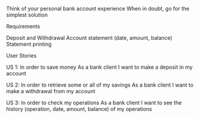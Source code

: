 Think of your personal bank account experience When in doubt, go for the simplest solution

Requirements

Deposit and Withdrawal
Account statement (date, amount, balance)
Statement printing

User Stories

US 1:
In order to save money
As a bank client
I want to make a deposit in my account

US 2:
In order to retrieve some or all of my savings
As a bank client
I want to make a withdrawal from my account

US 3:
In order to check my operations
As a bank client
I want to see the history (operation, date, amount, balance)  of my operations
